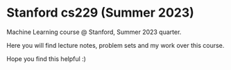 # Stanford cs229 (Summer 2023)
Machine Learning course @ Stanford,  Summer 2023 quarter.

Here you will find lecture notes, problem sets and my work over this course.

Hope you find this helpful :)
